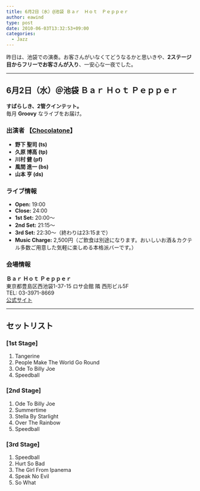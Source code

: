 ```yaml
---
title: 6月2日（水）@池袋 Ｂａｒ　Ｈｏｔ　Ｐｅｐｐｅｒ
author: eawind
type: post
date: 2010-06-03T13:32:53+09:00
categories:
  - Jazz
---
```

昨日は、池袋での演奏。お客さんがいなくてどうなるかと思いきや、**2ステージ目からフリーでお客さんが入り**、一安心な一夜でした。

---

## 6月2日（水）＠池袋 Ｂａｒ Ｈｏｔ Ｐｅｐｐｅｒ

**すばらしき、2管クインテット。**  
毎月 **Groovy** なライブをお届け。

### 出演者 【[Chocolatone](http://www.eawind.net/?page_id=930)】
- **野下 聖司 (ts)**  
- **久原 博高 (tp)**  
- **川村 健 (pf)**  
- **風間 進一 (bs)**  
- **山本 亨 (ds)**  

### ライブ情報
- **Open:** 19:00  
- **Close:** 24:00  
- **1st Set:** 20:00〜  
- **2nd Set:** 21:15〜  
- **3rd Set:** 22:30〜（終わりは23:15まで）  
- **Music Charge:** 2,500円（ご飲食は別途になります。おいしいお酒＆カクテル多数ご用意した気軽に楽しめる本格派バーです。）

### 会場情報
**Ｂａｒ Ｈｏｔ Ｐｅｐｐｅｒ**  
東京都豊島区西池袋1-37-15 ロサ会館 隣 西形ビル5F  
TEL: 03-3971-8669  
[公式サイト](http://jazzhotpepper.com/)  

---

## セットリスト

### [1st Stage]
1. Tangerine  
2. People Make The World Go Round  
3. Ode To Billy Joe  
4. Speedball  

### [2nd Stage]
1. Ode To Billy Joe  
2. Summertime  
3. Stella By Starlight  
4. Over The Rainbow  
5. Speedball  

### [3rd Stage]
1. Speedball  
2. Hurt So Bad  
3. The Girl From Ipanema  
4. Speak No Evil  
5. So What  
